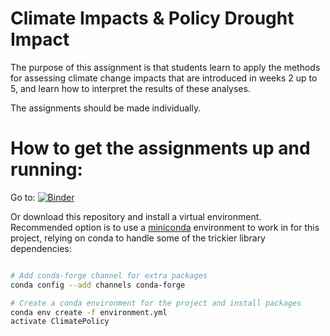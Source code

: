 # Climate Impacts & Policy Drought Impact

The  purpose  of  this  assignment  is  that  students  learn  to  apply  the  methods  for  assessing  climate change  impacts  that  are  introduced  in  weeks  2  up  to  5,  and  learn  how  to  interpret  the  results  of these analyses. 


The assignments should be made individually.

# How to get the assignments up and running:

Go to: [![Binder](https://mybinder.org/badge_logo.svg)](https://mybinder.org/v2/gh/semvijverberg/ClimatePolicy/master)

Or download this repository and install a virtual environment. Recommended option is to use a [miniconda](https://conda.io/miniconda.html)
environment to work in for this project, relying on conda to handle some of the
trickier library dependencies:

```bash

# Add conda-forge channel for extra packages
conda config --add channels conda-forge

# Create a conda environment for the project and install packages
conda env create -f environment.yml
activate ClimatePolicy

```

